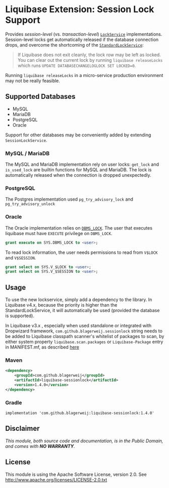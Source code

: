 # Liquibase Extension: Session Lock Support

Provides _session-level_ (vs. _transaction-level_)
[`LockService`](http://www.liquibase.org/javadoc/liquibase/lockservice/LockService.html)
implementations.  Session-level locks get automatically released if the database
connection drops, and overcome the shortcoming of the
[`StandardLockService`](https://docs.liquibase.com/concepts/basic/databasechangeloglock-table.html):

>   If Liquibase does not exit cleanly, the lock row may be left as locked.
>   You can clear out the current lock by running `liquibase releaseLocks`
>   which runs `UPDATE DATABASECHANGELOGLOCK SET LOCKED=0`.

Running `liquibase releaseLocks` in a micro-service production environment
may not be really feasible.

## Supported Databases

-   MySQL
-   MariaDB
-   PostgreSQL
-   Oracle

Support for other databases may be conveniently added by extending `SessionLockService`.

### MySQL / MariaDB

The MySQL and MariaDB implementation rely on user locks: `get_lock` and `is_used_lock` are builtin functions for MySQL and MariaDB. The lock is automatically released when the connection is dropped unexpectedly.

### PostgreSQL

The Postgres implementation used `pg_try_advisory_lock` and `pg_try_advisory_unlock`

### Oracle

The Oracle implementation relies on [`DBMS_LOCK`](https://docs.oracle.com/en/database/oracle/oracle-database/19/arpls/DBMS_LOCK.html).
The user that executes liquibase must have `EXECUTE` privilege on `DBMS_LOCK`.
```sql
grant execute on SYS.DBMS_LOCK to <user>;
```

To read lock information, the user needs permissions to read from `V$LOCK` and `V$SESSION`.
```sql
grant select on SYS.V_$LOCK to <user>;
grant select on SYS.V_$SESSION to <user>;
```

## Usage
To use the new lockservice, simply add a dependency to the library. 
In Liquibase v4.x, because the priority is higher than the StandardLockService, it will automatically be used (provided the database is supported).

In Liquibase v3.x , especially when used standalone or integrated with Dropwizard framework, `com.github.blagerweij.sessionlock` string needs to be added to Liquibase classpath scanner's whitelist of packages to scan, by either system property `liquibase.scan.packages` or `Liquibase-Package` entry in MANIFEST.mf, as described [here](https://github.com/liquibase/liquibase/blob/46fc9ce9ba08806d9ad943983cc99f4f9160aeb7/liquibase-core/src/main/java/liquibase/servicelocator/ServiceLocator.java#L106) 

### Maven
```xml
<dependency>
    <groupId>com.github.blagerweij</groupId>
    <artifactId>liquibase-sessionlock</artifactId>
    <version>1.4.0</version>
</dependency>
```
### Gradle
`implementation 'com.github.blagerweij:liquibase-sessionlock:1.4.0'`

## Disclaimer

_This module, both source code and documentation, is in the Public Domain, and comes with **NO WARRANTY**._

## License
This module is using the Apache Software License, version 2.0. See http://www.apache.org/licenses/LICENSE-2.0.txt
